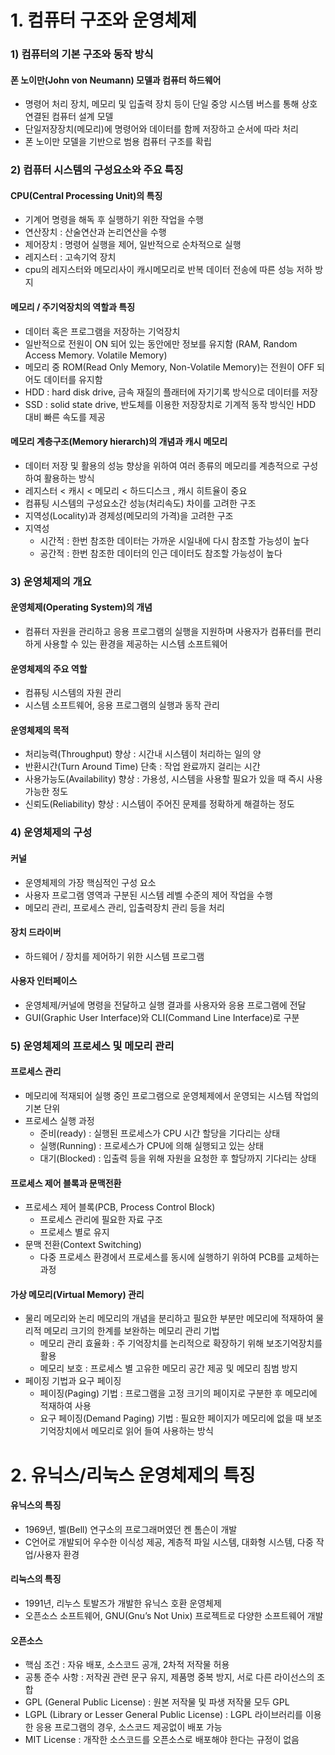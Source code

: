 # 1. 컴퓨터 구조와 운영체제

### 1) 컴퓨터의 기본 구조와 동작 방식
#### 폰 노이만(John von Neumann) 모델과 컴퓨터 하드웨어
- 명령어 처리 장치, 메모리 및 입출력 장치 등이 단일 중앙 시스템 버스를 통해
상호 연결된 컴퓨터 설계 모델
- 단일저장장치(메모리)에 명령어와 데이터를 함께 저장하고 순서에 따라 처리
- 폰 노이만 모델을 기반으로 범용 컴퓨터 구조를 확립

### 2) 컴퓨터 시스템의 구성요소와 주요 특징
#### CPU(Central Processing Unit)의 특징
- 기계어 명령을 해독 후 실행하기 위한 작업을 수행
- 연산장치 : 산술연산과 논리연산을 수행 
- 제어장치 : 명령어 실행을 제어, 일반적으로 순차적으로 실행
- 레지스터 : 고속기억 장치
- cpu의 레지스터와 메모리사이 캐시메모리로 반복 데이터 전송에 따른 성능 저하 방지

#### 메모리 / 주기억장치의 역할과 특징
- 데이터 혹은 프로그램을 저장하는 기억장치
- 일반적으로 전원이 ON 되어 있는 동안에만 정보를 유지함 (RAM, Random Access Memory. Volatile Memory)
- 메모리 중 ROM(Read Only Memory, Non-Volatile Memory)는 전원이 OFF 되어도 데이터를 유지함
- HDD : hard disk drive, 금속 재질의 플래터에 자기기록 방식으로 데이터를 저장
- SSD : solid state drive, 반도체를 이용한 저장장치로 기계적 동작 방식인 HDD 대비 빠른 속도를 제공

#### 메모리 계층구조(Memory hierarch)의 개념과 캐시 메모리
- 데이터 저장 및 활용의 성능 향상을 위하여 여러 종류의 메모리를 계층적으로 구성하여 활용하는 방식
- 레지스터 < 캐시 < 메모리 < 하드디스크 , 캐시 히트율이 중요 
- 컴퓨팅 시스템의 구성요소간 성능(처리속도) 차이를 고려한 구조
- 지역성(Locality)과 경제성(메모리의 가격)을 고려한 구조
- 지역성 
	- 시간적 : 한번 참조한 데이터는 가까운 시일내에 다시 참조할 가능성이 높다
	- 공간적 : 한번 참조한 데이터의 인근 데이터도 참조할 가능성이 높다

### 3) 운영체제의 개요
#### 운영체제(Operating System)의 개념
- 컴퓨터 자원을 관리하고 응용 프로그램의 실행을 지원하며 사용자가 컴퓨터를 편리하게 사용할 수 있는 환경을 제공하는 시스템 소프트웨어

#### 운영체제의 주요 역할
- 컴퓨팅 시스템의 자원 관리
- 시스템 소프트웨어, 응용 프로그램의 실행과 동작 관리

#### 운영체제의 목적
- 처리능력(Throughput) 향상 : 시간내 시스템이 처리하는 일의 양
- 반환시간(Turn Around Time) 단축 : 작업 완료까지 걸리는 시간
- 사용가능도(Availability) 향상 : 가용성, 시스템을 사용할 필요가 있을 때  즉시 사용 가능한 정도
- 신뢰도(Reliability) 향상 : 시스템이 주어진 문제를 정확하게 해결하는 정도

### 4) 운영체제의 구성
#### 커널
- 운영체제의 가장 핵심적인 구성 요소
- 사용자 프로그램 영역과 구분된 시스템 레벨 수준의 제어 작업을 수행
- 메모리 관리, 프로세스 관리, 입출력장치 관리 등을 처리

#### 장치 드라이버
- 하드웨어 / 장치를 제어하기 위한 시스템 프로그램

#### 사용자 인터페이스
- 운영체제/커널에 명령을 전달하고 실행 결과를 사용자와 응용 프로그램에 전달
- GUI(Graphic User Interface)와 CLI(Command Line Interface)로 구분

### 5) 운영체제의 프로세스 및 메모리 관리
#### 프로세스 관리
- 메모리에 적재되어 실행 중인 프로그램으로 운영체제에서 운영되는 시스템 작업의 기본 단위
- 프로세스 실행 과정
	- 준비(ready) : 실행된 프로세스가 CPU 시간 할당을 기다리는 상태
	- 실행(Running) : 프로세스가 CPU에 의해 실행되고 있는 상태
	- 대기(Blocked) : 입출력 등을 위해 자원을 요청한 후 할당까지 기다리는 상태

#### 프로세스 제어 블록과 문맥전환
- 프로세스 제어 블록(PCB, Process Control Block)
	- 프로세스 관리에 필요한 자료 구조
	- 프로세스 별로 유지
- 문맥 전환(Context Switching)
	- 다중 프로세스 환경에서 프로세스를 동시에 실행하기 위하여 PCB를 교체하는 과정

#### 가상 메모리(Virtual Memory) 관리
- 물리 메모리와 논리 메모리의 개념을 분리하고 필요한 부분만 메모리에 적재하여 물리적 메모리 크기의 한계를 보완하는 메모리 관리 기법
	- 메모리 관리 효율화 : 주 기억장치를 논리적으로 확장하기 위해 보조기억장치를 활용
	- 메모리 보호 : 프로세스 별 고유한 메모리 공간 제공 및 메모리 침범 방지
- 페이징 기법과 요구 페이징
	- 페이징(Paging) 기법 : 프로그램을 고정 크기의 페이지로 구분한 후 메모리에 적재하여 사용
	- 요구 페이징(Demand Paging) 기법 : 필요한 페이지가 메모리에 없을 때 보조기억장치에서 메모리로 읽어 들여 사용하는 방식

# 2. 유닉스/리눅스 운영체제의 특징
####  유닉스의 특징
- 1969년, 벨(Bell) 연구소의 프로그래머였던 켄 톰슨이 개발
- C언어로 개발되어 우수한 이식성 제공, 계층적 파일 시스템, 대화형 시스템, 다중 작업/사용자 환경

#### 리눅스의 특징
- 1991년, 리누스 토발즈가 개발한 유닉스 호환 운영체제
- 오픈소스 소프트웨어, GNU(Gnu’s Not Unix) 프로젝트로 다양한 소프트웨어 개발

#### 오픈소스
- 핵심 조건 : 자유 배포, 소스코드 공개, 2차적 저작물 허용
- 공통 준수 사항 : 저작권 관련 문구 유지, 제품명 중복 방지, 서로 다른 라이선스의 조합
- GPL (General Public License) : 원본 저작물 및 파생 저작물 모두 GPL
- LGPL (Library or Lesser General Public License)  : LGPL 라이브러리를 이용한 응용 프로그램의 경우, 소스코드 제공없이 배포 가능 
- MIT License : 개작한 소스코드를 오픈소스로 배포해야 한다는 규정이 없음

